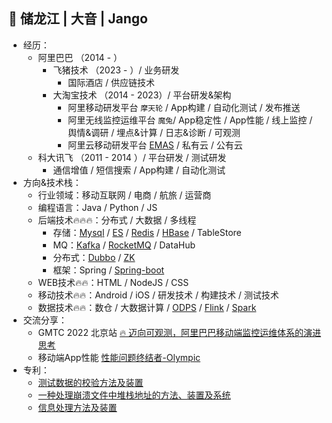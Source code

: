 ## 👤 储龙江 | 大音 | Jango

- 经历：
  - 阿里巴巴 （2014 - ）
    - 飞猪技术 （2023 - ）/ 业务研发
      - 国际酒店 / 供应链技术
    - 大淘宝技术 （2014 - 2023）/ 平台研发&架构
      - 阿里移动研发平台 `摩天轮` / App构建 / 自动化测试 / 发布推送
      - 阿里无线监控运维平台 `魔兔`/ App稳定性 / App性能 / 线上监控 / 舆情&调研 / 埋点&计算 / 日志&诊断 / 可观测
      - 阿里云移动研发平台  [EMAS](https://www.aliyun.com/product/emas) / 私有云 / 公有云
  - 科大讯飞 （2011 - 2014 ）/ 平台研发 / 测试研发 
    - 通信增值 / 短信搜索 / App构建 / 自动化测试
- 方向&技术栈：
  - 行业领域：移动互联网 / 电商 / 航旅 / 运营商
  - 编程语言：Java / Python / JS
  - 后端技术🔥🔥🔥：分布式 / 大数据 / 多线程
    - 存储：[Mysql](https://github.com/mysql) / [ES](https://github.com/elastic/elasticsearch) / [Redis](https://github.com/redis/redis) / [HBase](https://github.com/apache/hbase) / TableStore
    - MQ：[Kafka](https://github.com/apache/kafka) / [RocketMQ](https://github.com/apache/rocketmq) / DataHub
    - 分布式：[Dubbo](https://github.com/apache/dubbo) / [ZK](https://github.com/apache/zookeeper) 
    - 框架：Spring / [Spring-boot](https://github.com/spring-projects)
  - WEB技术🔥🔥：HTML / NodeJS / CSS 
  - 移动技术🔥🔥：Android / iOS / 研发技术 / 构建技术 / 测试技术
  - 数据技术🔥🔥：数仓 / 大数据计算 / [ODPS](https://www.aliyun.com/product/odps) / [Flink](https://github.com/apache/flink) / [Spark](https://github.com/apache/spark)
- 交流分享：
  - GMTC 2022 北京站 [🔥 迈向可观测，阿里巴巴移动端监控运维体系的演进思考](https://gmtc.infoq.cn/202302/beijing/presentation/4470)
  - 移动端App性能 [性能问题终结者-Olympic](https://developer.aliyun.com/article/757286)
- 专利：
    - [测试数据的校验方法及装置](https://patents.google.com/patent/CN109308251B)
    - [一种处理崩溃文件中堆栈地址的方法、装置及系统](https://patents.google.com/patent/CN108334515B)
    - [信息处理方法及装置](https://patents.google.com/patent/CN113297466A)